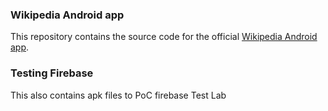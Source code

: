 ### Wikipedia Android app

This repository contains the source code for the official [Wikipedia Android app](https://play.google.com/store/apps/details?id=org.wikipedia).

### Testing Firebase

This also contains apk files to PoC firebase Test Lab
